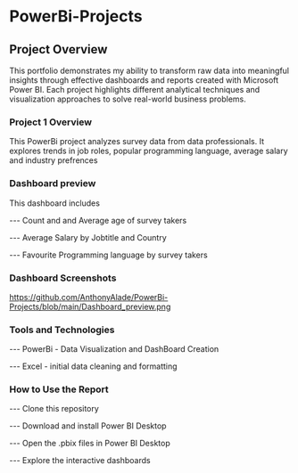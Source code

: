 # PowerBi-Projects

## Project Overview

This portfolio demonstrates my ability to transform raw data into meaningful insights through effective dashboards and reports created with Microsoft Power BI. Each project highlights different analytical techniques and visualization approaches to solve real-world business problems.

### Project 1 Overview

This PowerBi project analyzes survey data from data professionals. It explores trends in job roles, popular programming language, average salary and industry prefrences

### Dashboard preview

This dashboard includes

--- Count and and Average age of survey takers

--- Average Salary by Jobtitle and Country

--- Favourite Programming language by survey takers

### Dashboard Screenshots

 https://github.com/AnthonyAlade/PowerBi-Projects/blob/main/Dashboard_preview.png

### Tools and Technologies

--- PowerBi - Data Visualization and DashBoard Creation

--- Excel - initial data cleaning and formatting

### How to Use the Report

--- Clone this repository

--- Download and install Power BI Desktop

--- Open the .pbix files in Power BI Desktop

--- Explore the interactive dashboards
   
